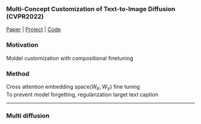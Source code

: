 ### Multi-Concept Customization of Text-to-Image Diffusion (CVPR2022)
[Paper](https://arxiv.org/pdf/2212.04488.pdf) | [Project](https://www.cs.cmu.edu/~custom-diffusion/) | [Code](https://github.com/adobe-research/custom-diffusion)

### Motivation
Moldel customization with compositional finetuning  

### Method 

Cross attention embedding space($W_K,W_V$) fine tuning  \
To prevent model forgetting, regularization target text caption

--------------------------------------------------------------------------------
### Multi diffusion
